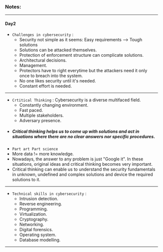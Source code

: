 ### Notes:

---

#### Day2

* `Challenges in cybersecurity` : 
  * Security not simple as it seems: Easy requirements --> Tough solutions
  * Solutions can be attacked themselves.
  * Protection of enforcement structure can complicate solutions.
  * Architectural decisions.
  * Management.
  * Protectors have to right everytime but the attackers need it only once to breach into the system.
  * No one likes security until it's needed.
  * Constant effort is needed.

---

* `Crtitical Thinking` : Cybersecurity is a diverse multifaced field.
  * Constantly changing environment.
  * Fast paced.
  * Multiple stakeholders.
  * Adversary presence.
* ##### Critical thinking helps us to come up with solutions and act in situations where there are no clear answers nor specific procedures.
* `Part art Part science`
* More data != more knowledge. 
* Nowadays, the answer to any problem is just "Google it". In these situations, original ideas and critical thinking becomes very important.
* Critical thinking can enable us to understand the security fundamentals in unknown, undefined and complex solutions and device the required solutions to it. 

---

* `Technical skills in cybersecurity` : 
  * Intrusion detection.
  * Reverse engineering.
  * Programming.
  * Virtualization.
  * Cryptography.
  * Networking.
  * Digital forensics.
  * Operating system.
  * Database modelling.

---



